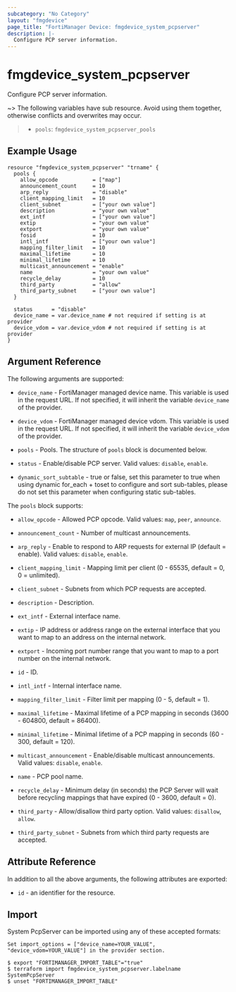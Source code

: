 ```yaml
---
subcategory: "No Category"
layout: "fmgdevice"
page_title: "FortiManager Device: fmgdevice_system_pcpserver"
description: |-
  Configure PCP server information.
---
```


# fmgdevice_system_pcpserver
Configure PCP server information.

~> The following variables have sub resource. Avoid using them together, otherwise conflicts and overwrites may occur.
>- `pools`: `fmgdevice_system_pcpserver_pools`



## Example Usage

```hcl
resource "fmgdevice_system_pcpserver" "trname" {
  pools {
    allow_opcode           = ["map"]
    announcement_count     = 10
    arp_reply              = "disable"
    client_mapping_limit   = 10
    client_subnet          = ["your own value"]
    description            = "your own value"
    ext_intf               = ["your own value"]
    extip                  = "your own value"
    extport                = "your own value"
    fosid                  = 10
    intl_intf              = ["your own value"]
    mapping_filter_limit   = 10
    maximal_lifetime       = 10
    minimal_lifetime       = 10
    multicast_announcement = "enable"
    name                   = "your own value"
    recycle_delay          = 10
    third_party            = "allow"
    third_party_subnet     = ["your own value"]
  }

  status      = "disable"
  device_name = var.device_name # not required if setting is at provider
  device_vdom = var.device_vdom # not required if setting is at provider
}
```

## Argument Reference


The following arguments are supported:

* `device_name` - FortiManager managed device name. This variable is used in the request URL. If not specified, it will inherit the variable `device_name` of the provider.
* `device_vdom` - FortiManager managed device vdom. This variable is used in the request URL. If not specified, it will inherit the variable `device_vdom` of the provider.

* `pools` - Pools. The structure of `pools` block is documented below.
* `status` - Enable/disable PCP server. Valid values: `disable`, `enable`.

* `dynamic_sort_subtable` - true or false, set this parameter to true when using dynamic for_each + toset to configure and sort sub-tables, please do not set this parameter when configuring static sub-tables.

The `pools` block supports:

* `allow_opcode` - Allowed PCP opcode. Valid values: `map`, `peer`, `announce`.

* `announcement_count` - Number of multicast announcements.
* `arp_reply` - Enable to respond to ARP requests for external IP (default = enable). Valid values: `disable`, `enable`.

* `client_mapping_limit` - Mapping limit per client (0 - 65535, default = 0, 0 = unlimited).
* `client_subnet` - Subnets from which PCP requests are accepted.
* `description` - Description.
* `ext_intf` - External interface name.
* `extip` - IP address or address range on the external interface that you want to map to an address on the internal network.
* `extport` - Incoming port number range that you want to map to a port number on the internal network.
* `id` - ID.
* `intl_intf` - Internal interface name.
* `mapping_filter_limit` - Filter limit per mapping (0 - 5, default = 1).
* `maximal_lifetime` - Maximal lifetime of a PCP mapping in seconds (3600 - 604800, default = 86400).
* `minimal_lifetime` - Minimal lifetime of a PCP mapping in seconds (60 - 300, default = 120).
* `multicast_announcement` - Enable/disable multicast announcements. Valid values: `disable`, `enable`.

* `name` - PCP pool name.
* `recycle_delay` - Minimum delay (in seconds) the PCP Server will wait before recycling mappings that have expired (0 - 3600, default = 0).
* `third_party` - Allow/disallow third party option. Valid values: `disallow`, `allow`.

* `third_party_subnet` - Subnets from which third party requests are accepted.


## Attribute Reference

In addition to all the above arguments, the following attributes are exported:
* `id` - an identifier for the resource.

## Import

System PcpServer can be imported using any of these accepted formats:
```
Set import_options = ["device_name=YOUR_VALUE", "device_vdom=YOUR_VALUE"] in the provider section.

$ export "FORTIMANAGER_IMPORT_TABLE"="true"
$ terraform import fmgdevice_system_pcpserver.labelname SystemPcpServer
$ unset "FORTIMANAGER_IMPORT_TABLE"
```

